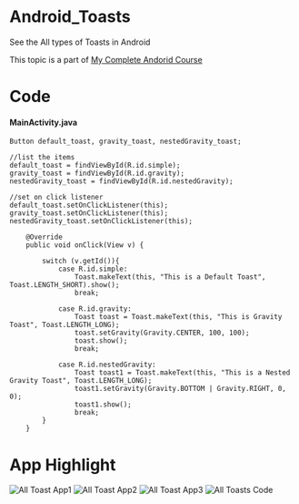 # Android_Toasts
See the All types of Toasts in Android

This topic is a part of [My Complete Andorid Course](https://github.com/ananddasani/Android_Apps)

# Code

#### MainActivity.java
```
Button default_toast, gravity_toast, nestedGravity_toast;
  
//list the items
default_toast = findViewById(R.id.simple);
gravity_toast = findViewById(R.id.gravity);
nestedGravity_toast = findViewById(R.id.nestedGravity);

//set on click listener
default_toast.setOnClickListener(this);
gravity_toast.setOnClickListener(this);
nestedGravity_toast.setOnClickListener(this);

    @Override
    public void onClick(View v) {

        switch (v.getId()){
            case R.id.simple:
                Toast.makeText(this, "This is a Default Toast", Toast.LENGTH_SHORT).show();
                break;

            case R.id.gravity:
                Toast toast = Toast.makeText(this, "This is Gravity Toast", Toast.LENGTH_LONG);
                toast.setGravity(Gravity.CENTER, 100, 100);
                toast.show();
                break;

            case R.id.nestedGravity:
                Toast toast1 = Toast.makeText(this, "This is a Nested Gravity Toast", Toast.LENGTH_LONG);
                toast1.setGravity(Gravity.BOTTOM | Gravity.RIGHT, 0, 0);
                toast1.show();
                break;
        }
    }
```

# App Highlight

![All Toast App1](https://user-images.githubusercontent.com/74413402/192092681-3d154c4c-bfeb-41e1-b302-20feb89f9b6f.png)
![All Toast App2](https://user-images.githubusercontent.com/74413402/192092683-536fb1ed-8e0d-4d5c-8541-de2af6102949.png)
![All Toast App3](https://user-images.githubusercontent.com/74413402/192092684-2cb2c713-867d-4324-9988-37e5f3674f1d.png)
![All Toasts Code](https://user-images.githubusercontent.com/74413402/192092685-e1b5bb50-5130-4041-8f8c-31847f8f712f.png)
